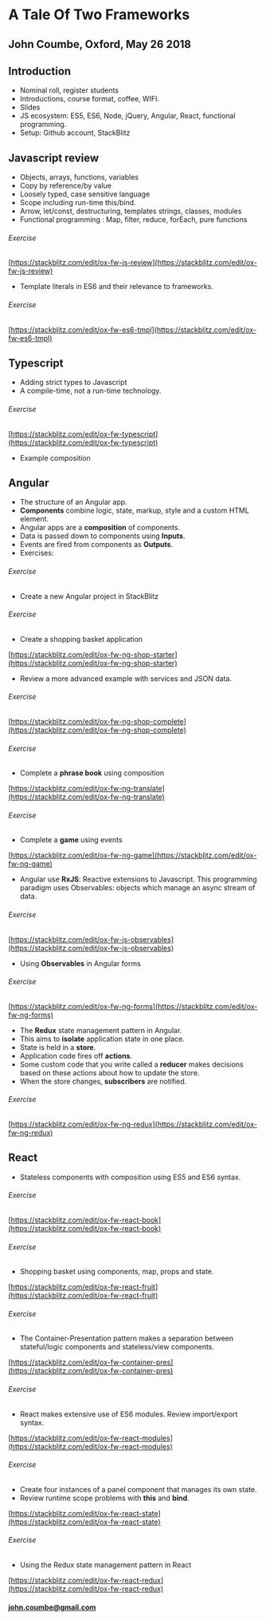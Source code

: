 # A Tale Of Two Frameworks

## John Coumbe, Oxford, May 26 2018

## Introduction

- Nominal roll, register students
- Introductions, course format, coffee, WIFI.
- Slides
- JS ecosystem: ES5, ES6, Node, jQuery, Angular, React, functional programming.
- Setup: Github account, StackBlitz

## Javascript review

- Objects, arrays, functions, variables
- Copy by reference/by value
- Loosely typed, case sensitive language
- Scope including run-time this/bind.
- Arrow, let/const, destructuring, templates strings, classes, modules
- Functional programming : Map, filter, reduce, forEach, pure functions

###### Exercise

[https://stackblitz.com/edit/ox-fw-js-review](https://stackblitz.com/edit/ox-fw-js-review)

- Template literals in ES6 and their relevance to frameworks.

###### Exercise

[https://stackblitz.com/edit/ox-fw-es6-tmpl](https://stackblitz.com/edit/ox-fw-es6-tmpl)

## Typescript

- Adding strict types to Javascript
- A compile-time, not a run-time technology.

###### Exercise

[https://stackblitz.com/edit/ox-fw-typescript](https://stackblitz.com/edit/ox-fw-typescript)
		
- Example composition

## Angular

- The structure of an Angular app.
- **Components** combine logic, state, markup, style and a custom HTML element.
- Angular apps are a **composition** of components.
- Data is passed down to components using **Inputs**.
- Events are fired from components as **Outputs**.
- Exercises:

###### Exercise
- Create a new Angular project in StackBlitz

###### Exercise		
- Create a shopping basket application

[https://stackblitz.com/edit/ox-fw-ng-shop-starter](https://stackblitz.com/edit/ox-fw-ng-shop-starter)
		
- Review a more advanced example with services and JSON data.

###### Exercise

[https://stackblitz.com/edit/ox-fw-ng-shop-complete](https://stackblitz.com/edit/ox-fw-ng-shop-complete)

###### Exercise

- Complete a **phrase book** using composition

[https://stackblitz.com/edit/ox-fw-ng-translate](https://stackblitz.com/edit/ox-fw-ng-translate)

###### Exercise	
- Complete a **game** using events

[https://stackblitz.com/edit/ox-fw-ng-game](https://stackblitz.com/edit/ox-fw-ng-game)
				
- Angular use **RxJS**: Reactive extensions to Javascript. This programming paradigm uses Observables: objects which manage an async stream of data.

###### Exercise

[https://stackblitz.com/edit/ox-fw-js-observables](https://stackblitz.com/edit/ox-fw-js-observables)
		
- Using **Observables** in Angular forms

###### Exercise

[https://stackblitz.com/edit/ox-fw-ng-forms](https://stackblitz.com/edit/ox-fw-ng-forms)
		
- The **Redux** state management pattern in Angular.
- This aims to **isolate** application state in one place.
- State is held in a **store**.
- Application code fires off **actions**.
- Some custom code that you write called a **reducer** makes decisions based on these actions about how to update the store.
- When the store changes, **subscribers** are notified. 

###### Exercise

[https://stackblitz.com/edit/ox-fw-ng-redux](https://stackblitz.com/edit/ox-fw-ng-redux)

## React

- Stateless components with composition using ES5 and ES6 syntax.

###### Exercise

[https://stackblitz.com/edit/ox-fw-react-book](https://stackblitz.com/edit/ox-fw-react-book)

###### Exercise
		
- Shopping basket using components, map, props and state.

[https://stackblitz.com/edit/ox-fw-react-fruit](https://stackblitz.com/edit/ox-fw-react-fruit)

###### Exercise
- The Container-Presentation pattern makes a separation between stateful/logic components and stateless/view components.

[https://stackblitz.com/edit/ox-fw-container-pres](https://stackblitz.com/edit/ox-fw-container-pres)

###### Exercise		
- React makes extensive use of ES6 modules. Review import/export syntax.

[https://stackblitz.com/edit/ox-fw-react-modules](https://stackblitz.com/edit/ox-fw-react-modules)

###### Exercise		
- Create four instances of a panel component that manages its own state.
- Review runtime scope problems with **this** and **bind**.

[https://stackblitz.com/edit/ox-fw-react-state](https://stackblitz.com/edit/ox-fw-react-state)

###### Exercise
		
- Using the Redux state management pattern in React

[https://stackblitz.com/edit/ox-fw-react-redux](https://stackblitz.com/edit/ox-fw-react-redux)
		
#### john.coumbe@gmail.com